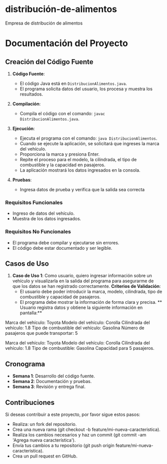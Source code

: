# distribución-de-alimentos
Empresa de distribución de alimentos

# Documentación del Proyecto

## Creación del Código Fuente

1. **Código Fuente**:
   - El código Java está en `DistribucionAlimentos.java`.
   - El programa solicita datos del usuario, los procesa y muestra los resultados.

2. **Compilación**:
   - Compila el código con el comando: `javac DistribucionAlimentos.java`.

3. **Ejecución**:
   - Ejecuta el programa con el comando: `java DistribucionAlimentos`.
   - Cuando se ejecute la aplicación, se solicitará que ingreses la marca del vehículo.
   - Proporciona la marca y presiona Enter.
   - Repite el proceso para el modelo, la cilindrada, el tipo de combustible y la capacidad en pasajeros.
   - La aplicación mostrará los datos ingresados en la consola.

4. **Pruebas**:
   - Ingresa datos de prueba y verifica que la salida sea correcta

### Requisitos Funcionales
- Ingreso de datos del vehículo.
- Muestra de los datos ingresados.

### Requisitos No Funcionales
- El programa debe compilar y ejecutarse sin errores.
- El código debe estar documentado y ser legible.

## Casos de Uso

1. **Caso de Uso 1**: Como usuario, quiero ingresar información sobre un vehículo y visualizarla en la salida del programa para asegurarme de que los datos se han registrado correctamente.
   **Criterios de Validación**:
   - El usuario debe poder introducir la marca, modelo, cilindrada, tipo de combustible y capacidad de pasajeros.
   - El programa debe mostrar la información de forma clara y precisa.
   ** Usuario registra datos y obtiene la siguiente información en pantalla:**

Marca del vehículo: Toyota
Modelo del vehículo: Corolla
Cilindrada del vehículo: 1.8
Tipo de combustible del vehículo: Gasolina
Número de pasajeros que puede transportar: 5

Marca del vehículo: Toyota
Modelo del vehículo: Corolla
Cilindrada del vehículo: 1.8
Tipo de combustible: Gasolina
Capacidad para 5 pasajeros.

## Cronograma

- **Semana 1**: Desarrollo del código fuente.
- **Semana 2**: Documentación y pruebas.
- **Semana 3**: Revisión y entrega final.

## Contribuciones
Si deseas contribuir a este proyecto, por favor sigue estos pasos:

- Realiza: un fork del repositorio.
- Crea una nueva rama (git checkout -b feature/mi-nueva-caracteristica).
- Realiza los cambios necesarios y haz un commit (git commit -am 'Agrega nueva característica').
- Envía tus cambios a tu repositorio (git push origin feature/mi-nueva-caracteristica).
- Crea un pull request en GitHub.

   
